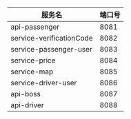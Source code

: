 | 服务名                      | 端口号  |
|--------------------------|------|
| api-passenger            | 8081 |
| service-verificationCode | 8082 |
| service-passenger-user   | 8083 |
| service-price            | 8084 |
| service-map              | 8085 |
| service-driver-user      | 8086 |
| api-boss                 | 8087 |
| api-driver               | 8088 |
